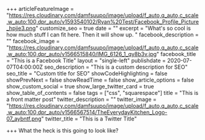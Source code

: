 +++
articleFeatureImage = "https://res.cloudinary.com/damfsuupo/image/upload/f_auto,q_auto,c_scale,w_auto:100,dpr_auto/v1593540102/Ryan%20Test/Facebook_Profile_Picture_hpjie3.png"
customize_seo = true
date = ""
excerpt = "What's so cool is how much stuff I can fit here. Then it will show up. "
facebook_description = ""
facebook_image = "https://res.cloudinary.com/damfsuupo/image/upload/f_auto,q_auto,c_scale,w_auto:100,dpr_auto/v1566515840/IMG_6126_1_qy8b3v.jpg"
facebook_title = "This is a Facebook Title"
layout = "single-left"
publishdate = 2020-07-07T04:00:00Z
seo_description = "This is a custom description for SEO"
seo_title = "Custom title for SEO"
showCodeHighlighting = false
showPrevNext = false
showReadTime = false
show_article_options = false
show_custom_social = true
show_large_twitter_card = true
show_table_of_contents = false
tags = ["css", "squarespace"]
title = "This is a front matter post"
twitter_description = ""
twitter_image = "https://res.cloudinary.com/damfsuupo/image/upload/f_auto,q_auto,c_scale,w_auto:100,dpr_auto/v1566567514/TheEverydayKitchen_Logo-07_aybntf.png"
twitter_title = "This is a Twitter Title"

+++
What the heck is this going to look like?